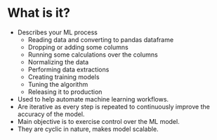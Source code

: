 # What is it?
* Describes your ML process
    * Reading data and converting to pandas dataframe
    * Dropping or adding some columns
    * Running some calculations over the columns
    * Normalizing the data
    * Performing data extractions
    * Creating training models
    * Tuning the algorithm
    * Releasing it to production
* Used to help automate machine learning workflows.
* Are iterative as every step is repeated to continuously improve the accuracy of the model.
* Main objective is to exercise control over the ML model.
* They are cyclic in nature, makes model scalable.